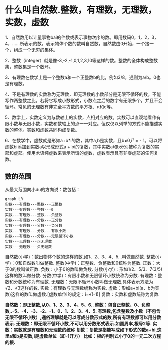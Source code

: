 # 什么叫自然数.整数，有理数，无理数，实数，虚数

1、自然数用以计量事物bai的件数或表示事物次序的数。即用数码0，1，2，3，4，……所表示的数。表示物体个数的数叫自然数，自然数由0开始，一个接一个，组成一个无穷的集体。

2、整数（integer）就是像-3,-2,-1,0,1,2,3,10等这样的数。整数的全体构成整数集，整数集是一个数环。

3、有理数在数学上是一个整数a和一个正整数b的比，例如3/8，通则为a/b。0也是有理数。

4、不是有理数的实数称为无理数，即无理数的小数部分是无限不循环的数，不能写作两整数之比。若将它写成小数形式，小数点之后的数字有无限多个，并且不会循环。常见的无理数有非完全平方数的平方根、π和e等。

5、数学上，实数定义为与数轴上的实数，点相对应的数。实数可以直观地看作有限小数与无限小数，实数和数轴上的点一一对应。但仅仅以列举的方式不能描述实数的整体。实数和虚数共同构成复数。

6、在数学中，虚数就是形如a+b*i的数，其中a,b是实数，且b≠0,i² = - 1。可以将虚数bi添加到实数a以形成形式a + bi的复数，其中实数a和b分别被称为复数的实部和虚部。使用术语纯虚数来表示所谓的虚数，虚数表示具有非零虚部的任何复数。

## 数的范围

从最大范围向小du的方向说：数包括：

``` mermaid
graph LR
实数---有理数---整数---正整数
实数---有理数---整数---0
实数---有理数---整数---负整数
实数---有理数---分数---正分数
实数---有理数---分数---负分数
实数---有理数---分数---有限小数
实数---有理数---分数---无限循环小数
实数---无理数---正无理数
实数---无理数---负无理数
```

自然数(小学)：数出物体个数的这样的数,如1、2、3、4、5...叫做自然数.
整数(小学)：0和自然数叫做整数.
整数(中学)：正整数、负整数和0统称为整数.
正数：大于0的数叫做正数.
负数：小于0的数叫做负数.
分数(小学)：形如1/2、5/3、7(3/5)这样的数叫做分数.
分数(中学)：有限小数和无限循环小数统称为分数.
有理数：整数和分数统称为有理数.
无理数：无限不循环小数叫做无理数,具体表示方法为√2、√3这样的数.
实数：有理数与无理数统称为实数.
虚数：形如a+bi(a、b为实数)这样的数叫做虚数.[虚数单位i的规定：i=√(-1)] 
复数：实数和虚数统称为复数.

**自然数：即正整数,从0、1、2、3、4、5、6..
整数：包含正整数、0、负整数,.-5、-4、-3、-2、-1、0、1、2、3、4、5.
有理数,包含整数及小数（不包含无限不循环小数）,通俗理解就是可以写成分数形式的数,所有有理数都可以用分数表示.
无理数：即无限不循环小数,不可以用分数形式表示.如圆周率,根号2等.
实数：实数就是有理数和无理数的统称
复数：复数是指能写成如下形式的数a+bi,这里a和b是实数,i是虚数单位（即-1开方）
比如：根的判别式小于0的一元二次方程的根.**